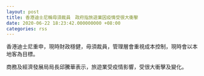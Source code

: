 ```yaml
---
layout: post
title: 香港迪士尼稱毋須裁員　政府指旅遊業因疫情受很大衝擊
date: 2020-06-22 18:23:42.000000000 +08:00
categories: rss
---
```


香港迪士尼重申，現時財政穩健，毋須裁員，管理層會重視成本控制，現時會以本地客為目標。

商務及經濟發展局局長邱騰華表示，旅遊業受疫情影響，受很大衝擊及變化。
